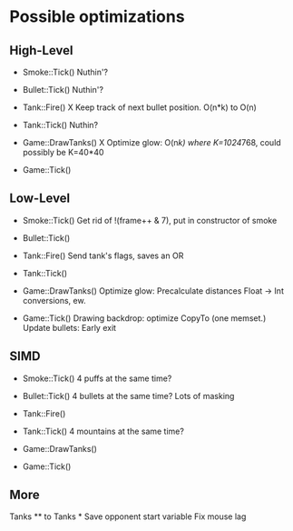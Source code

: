 Possible optimizations
======================
High-Level
----------
* Smoke::Tick()
	Nuthin'?
	
* Bullet::Tick()
	Nuthin'?
	
* Tank::Fire()
X	Keep track of next bullet position. O(n*k) to O(n)
	
* Tank::Tick()
	Nuthin?
	
* Game::DrawTanks()
X	Optimize glow: O(n*k) where K=1024*768, could possibly be K=40*40
	
* Game::Tick()
	

Low-Level
---------
* Smoke::Tick()
	Get rid of !(frame++ & 7), put in constructor of smoke
	
* Bullet::Tick()
	
* Tank::Fire()
	Send tank's flags, saves an OR
	
* Tank::Tick()
	
* Game::DrawTanks()
	Optimize glow: Precalculate distances
	Float -> Int conversions, ew.
	
* Game::Tick()
	Drawing backdrop: optimize CopyTo (one memset.)
	Update bullets: Early exit
	
SIMD
----
* Smoke::Tick()
	4 puffs at the same time?
	
* Bullet::Tick()
	4 bullets at the same time? Lots of masking
	
* Tank::Fire()
	
	
* Tank::Tick()
	4 mountains at the same time?
	
* Game::DrawTanks()
	
* Game::Tick()
	

More
----
Tanks ** to Tanks *
Save opponent start variable
Fix mouse lag